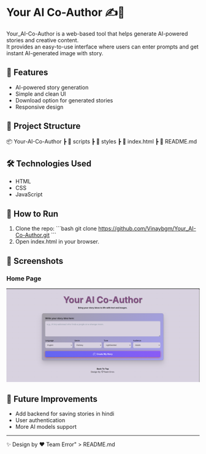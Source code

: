 # Your AI Co-Author ✍️🤖

Your_AI-Co-Author is a web-based tool that helps generate AI-powered stories and creative content.  
It provides an easy-to-use interface where users can enter prompts and get instant AI-generated image with story.

## 🚀 Features
- AI-powered story generation  
- Simple and clean UI  
- Download option for generated stories  
- Responsive design  

## 📂 Project Structure
📦 Your-AI-Co-Author
 ┣ 📂 scripts
 ┣ 📂 styles
 ┣ 📜 index.html
 ┣ 📜 README.md

## 🛠️ Technologies Used
- HTML  
- CSS  
- JavaScript

## 🔧 How to Run
1. Clone the repo:
   \`\`\`bash
   git clone https://github.com/Vinaybgm/Your_AI-Co-Author.git
   \`\`\`
2. Open index.html in your browser.  

## 📸 Screenshots
### Home Page
![Screenshot](img1.png/)
 

## 📌 Future Improvements
- Add backend for saving stories in hindi 
- User authentication  
- More AI models support  

---

✨ Design by ❤️ Team Error" > README.md
